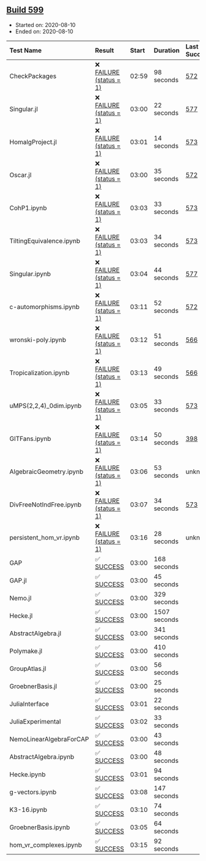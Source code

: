 ## [Build 599](https://oscarci.mathematik.uni-kl.de/job/oscar-stable/599/)

* Started on: 2020-08-10
* Ended on: 2020-08-10

| Test Name    | Result | Start | Duration | Last Success | First Failure |
|:-------------|:-------|:------|:---------|:-------------|:--------------|
| CheckPackages | ❌ [FAILURE (status = 1)](https://oscarci.mathematik.uni-kl.de/job/oscar-stable/599/artifact/logs/build-599/CheckPackages.log) | 02:59 | 98 seconds | [572](https://oscarci.mathematik.uni-kl.de/job/oscar-stable/572/) | [573](https://oscarci.mathematik.uni-kl.de/job/oscar-stable/573/) |
| Singular.jl | ❌ [FAILURE (status = 1)](https://oscarci.mathematik.uni-kl.de/job/oscar-stable/599/artifact/logs/build-599/Singular.jl.log) | 03:00 | 22 seconds | [577](https://oscarci.mathematik.uni-kl.de/job/oscar-stable/577/) | [578](https://oscarci.mathematik.uni-kl.de/job/oscar-stable/578/) |
| HomalgProject.jl | ❌ [FAILURE (status = 1)](https://oscarci.mathematik.uni-kl.de/job/oscar-stable/599/artifact/logs/build-599/HomalgProject.jl.log) | 03:01 | 14 seconds | [573](https://oscarci.mathematik.uni-kl.de/job/oscar-stable/573/) | [574](https://oscarci.mathematik.uni-kl.de/job/oscar-stable/574/) |
| Oscar.jl | ❌ [FAILURE (status = 1)](https://oscarci.mathematik.uni-kl.de/job/oscar-stable/599/artifact/logs/build-599/Oscar.jl.log) | 03:00 | 35 seconds | [572](https://oscarci.mathematik.uni-kl.de/job/oscar-stable/572/) | [573](https://oscarci.mathematik.uni-kl.de/job/oscar-stable/573/) |
| CohP1.ipynb | ❌ [FAILURE (status = 1)](https://oscarci.mathematik.uni-kl.de/job/oscar-stable/599/artifact/logs/build-599/CohP1.ipynb.log) | 03:03 | 33 seconds | [573](https://oscarci.mathematik.uni-kl.de/job/oscar-stable/573/) | [574](https://oscarci.mathematik.uni-kl.de/job/oscar-stable/574/) |
| TiltingEquivalence.ipynb | ❌ [FAILURE (status = 1)](https://oscarci.mathematik.uni-kl.de/job/oscar-stable/599/artifact/logs/build-599/TiltingEquivalence.ipynb.log) | 03:03 | 34 seconds | [573](https://oscarci.mathematik.uni-kl.de/job/oscar-stable/573/) | [574](https://oscarci.mathematik.uni-kl.de/job/oscar-stable/574/) |
| Singular.ipynb | ❌ [FAILURE (status = 1)](https://oscarci.mathematik.uni-kl.de/job/oscar-stable/599/artifact/logs/build-599/Singular.ipynb.log) | 03:04 | 44 seconds | [577](https://oscarci.mathematik.uni-kl.de/job/oscar-stable/577/) | [578](https://oscarci.mathematik.uni-kl.de/job/oscar-stable/578/) |
| c-automorphisms.ipynb | ❌ [FAILURE (status = 1)](https://oscarci.mathematik.uni-kl.de/job/oscar-stable/599/artifact/logs/build-599/c-automorphisms.ipynb.log) | 03:11 | 52 seconds | [572](https://oscarci.mathematik.uni-kl.de/job/oscar-stable/572/) | [573](https://oscarci.mathematik.uni-kl.de/job/oscar-stable/573/) |
| wronski-poly.ipynb | ❌ [FAILURE (status = 1)](https://oscarci.mathematik.uni-kl.de/job/oscar-stable/599/artifact/logs/build-599/wronski-poly.ipynb.log) | 03:12 | 51 seconds | [566](https://oscarci.mathematik.uni-kl.de/job/oscar-stable/566/) | [567](https://oscarci.mathematik.uni-kl.de/job/oscar-stable/567/) |
| Tropicalization.ipynb | ❌ [FAILURE (status = 1)](https://oscarci.mathematik.uni-kl.de/job/oscar-stable/599/artifact/logs/build-599/Tropicalization.ipynb.log) | 03:13 | 49 seconds | [566](https://oscarci.mathematik.uni-kl.de/job/oscar-stable/566/) | [567](https://oscarci.mathematik.uni-kl.de/job/oscar-stable/567/) |
| uMPS(2,2,4)_0dim.ipynb | ❌ [FAILURE (status = 1)](https://oscarci.mathematik.uni-kl.de/job/oscar-stable/599/artifact/logs/build-599/uMPS-2-2-4-_0dim.ipynb.log) | 03:05 | 33 seconds | [573](https://oscarci.mathematik.uni-kl.de/job/oscar-stable/573/) | [574](https://oscarci.mathematik.uni-kl.de/job/oscar-stable/574/) |
| GITFans.ipynb | ❌ [FAILURE (status = 1)](https://oscarci.mathematik.uni-kl.de/job/oscar-stable/599/artifact/logs/build-599/GITFans.ipynb.log) | 03:14 | 50 seconds | [398](https://oscarci.mathematik.uni-kl.de/job/oscar-stable/398/) | [399](https://oscarci.mathematik.uni-kl.de/job/oscar-stable/399/) |
| AlgebraicGeometry.ipynb | ❌ [FAILURE (status = 1)](https://oscarci.mathematik.uni-kl.de/job/oscar-stable/599/artifact/logs/build-599/AlgebraicGeometry.ipynb.log) | 03:06 | 53 seconds | unknown | unknown |
| DivFreeNotIndFree.ipynb | ❌ [FAILURE (status = 1)](https://oscarci.mathematik.uni-kl.de/job/oscar-stable/599/artifact/logs/build-599/DivFreeNotIndFree.ipynb.log) | 03:07 | 34 seconds | [573](https://oscarci.mathematik.uni-kl.de/job/oscar-stable/573/) | [574](https://oscarci.mathematik.uni-kl.de/job/oscar-stable/574/) |
| persistent_hom_vr.ipynb | ❌ [FAILURE (status = 1)](https://oscarci.mathematik.uni-kl.de/job/oscar-stable/599/artifact/logs/build-599/persistent_hom_vr.ipynb.log) | 03:16 | 28 seconds | unknown | unknown |
| GAP | ✅ [SUCCESS](https://oscarci.mathematik.uni-kl.de/job/oscar-stable/599/artifact/logs/build-599/GAP.log) | 03:00 | 168 seconds |  |  |
| GAP.jl | ✅ [SUCCESS](https://oscarci.mathematik.uni-kl.de/job/oscar-stable/599/artifact/logs/build-599/GAP.jl.log) | 03:00 | 45 seconds |  |  |
| Nemo.jl | ✅ [SUCCESS](https://oscarci.mathematik.uni-kl.de/job/oscar-stable/599/artifact/logs/build-599/Nemo.jl.log) | 03:00 | 329 seconds |  |  |
| Hecke.jl | ✅ [SUCCESS](https://oscarci.mathematik.uni-kl.de/job/oscar-stable/599/artifact/logs/build-599/Hecke.jl.log) | 03:00 | 1507 seconds |  |  |
| AbstractAlgebra.jl | ✅ [SUCCESS](https://oscarci.mathematik.uni-kl.de/job/oscar-stable/599/artifact/logs/build-599/AbstractAlgebra.jl.log) | 03:00 | 341 seconds |  |  |
| Polymake.jl | ✅ [SUCCESS](https://oscarci.mathematik.uni-kl.de/job/oscar-stable/599/artifact/logs/build-599/Polymake.jl.log) | 03:00 | 410 seconds |  |  |
| GroupAtlas.jl | ✅ [SUCCESS](https://oscarci.mathematik.uni-kl.de/job/oscar-stable/599/artifact/logs/build-599/GroupAtlas.jl.log) | 03:00 | 56 seconds |  |  |
| GroebnerBasis.jl | ✅ [SUCCESS](https://oscarci.mathematik.uni-kl.de/job/oscar-stable/599/artifact/logs/build-599/GroebnerBasis.jl.log) | 03:00 | 25 seconds |  |  |
| JuliaInterface | ✅ [SUCCESS](https://oscarci.mathematik.uni-kl.de/job/oscar-stable/599/artifact/logs/build-599/JuliaInterface.log) | 03:01 | 22 seconds |  |  |
| JuliaExperimental | ✅ [SUCCESS](https://oscarci.mathematik.uni-kl.de/job/oscar-stable/599/artifact/logs/build-599/JuliaExperimental.log) | 03:02 | 33 seconds |  |  |
| NemoLinearAlgebraForCAP | ✅ [SUCCESS](https://oscarci.mathematik.uni-kl.de/job/oscar-stable/599/artifact/logs/build-599/NemoLinearAlgebraForCAP.log) | 03:00 | 43 seconds |  |  |
| AbstractAlgebra.ipynb | ✅ [SUCCESS](https://oscarci.mathematik.uni-kl.de/job/oscar-stable/599/artifact/logs/build-599/AbstractAlgebra.ipynb.log) | 03:00 | 48 seconds |  |  |
| Hecke.ipynb | ✅ [SUCCESS](https://oscarci.mathematik.uni-kl.de/job/oscar-stable/599/artifact/logs/build-599/Hecke.ipynb.log) | 03:01 | 94 seconds |  |  |
| g-vectors.ipynb | ✅ [SUCCESS](https://oscarci.mathematik.uni-kl.de/job/oscar-stable/599/artifact/logs/build-599/g-vectors.ipynb.log) | 03:08 | 147 seconds |  |  |
| K3-16.ipynb | ✅ [SUCCESS](https://oscarci.mathematik.uni-kl.de/job/oscar-stable/599/artifact/logs/build-599/K3-16.ipynb.log) | 03:10 | 74 seconds |  |  |
| GroebnerBasis.ipynb | ✅ [SUCCESS](https://oscarci.mathematik.uni-kl.de/job/oscar-stable/599/artifact/logs/build-599/GroebnerBasis.ipynb.log) | 03:05 | 64 seconds |  |  |
| hom_vr_complexes.ipynb | ✅ [SUCCESS](https://oscarci.mathematik.uni-kl.de/job/oscar-stable/599/artifact/logs/build-599/hom_vr_complexes.ipynb.log) | 03:15 | 92 seconds |  |  |
